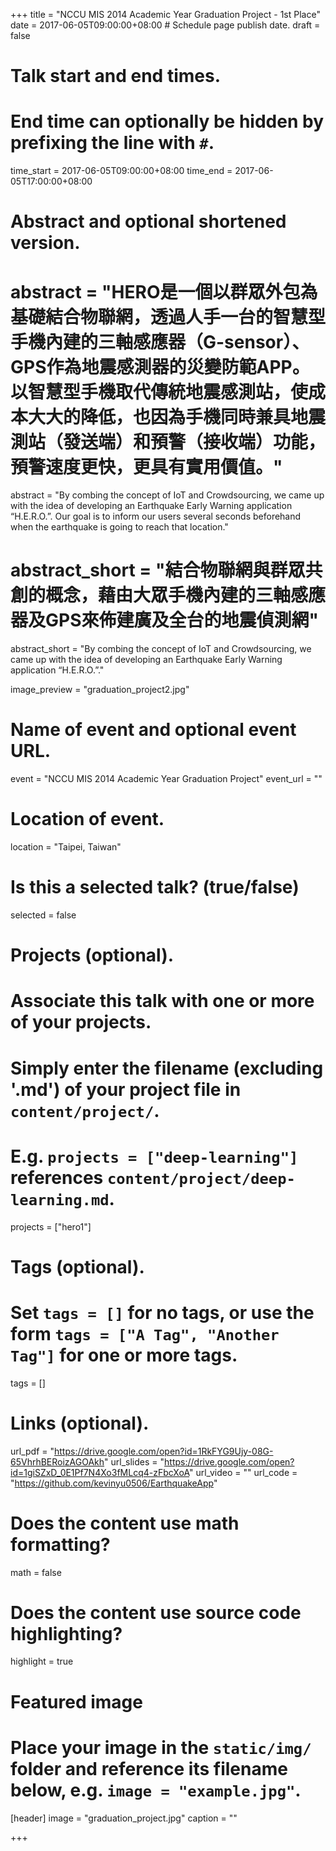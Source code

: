 +++
title = "NCCU MIS 2014 Academic Year Graduation Project - 1st Place"
date = 2017-06-05T09:00:00+08:00  # Schedule page publish date.
draft = false

# Talk start and end times.
#   End time can optionally be hidden by prefixing the line with `#`.
time_start = 2017-06-05T09:00:00+08:00
time_end = 2017-06-05T17:00:00+08:00

# Abstract and optional shortened version.
# abstract = "HERO是一個以群眾外包為基礎結合物聯網，透過人手一台的智慧型手機內建的三軸感應器（G-sensor）、GPS作為地震感測器的災變防範APP。以智慧型手機取代傳統地震感測站，使成本大大的降低，也因為手機同時兼具地震測站（發送端）和預警（接收端）功能，預警速度更快，更具有實用價值。"
abstract = "By combing the concept of IoT and Crowdsourcing, we came up with the idea of developing an Earthquake Early Warning application “H.E.R.O.”. Our goal is to inform our users several seconds beforehand when the earthquake is going to reach that location."
# abstract_short = "結合物聯網與群眾共創的概念，藉由大眾手機內建的三軸感應器及GPS來佈建廣及全台的地震偵測網"
abstract_short = "By combing the concept of IoT and Crowdsourcing, we came up with the idea of developing an Earthquake Early Warning application “H.E.R.O.”."

image_preview = "graduation_project2.jpg"

# Name of event and optional event URL.
event = "NCCU MIS 2014 Academic Year Graduation Project"
event_url = ""

# Location of event.
location = "Taipei, Taiwan"

# Is this a selected talk? (true/false)
selected = false

# Projects (optional).
#   Associate this talk with one or more of your projects.
#   Simply enter the filename (excluding '.md') of your project file in `content/project/`.
#   E.g. `projects = ["deep-learning"]` references `content/project/deep-learning.md`.
projects = ["hero1"]

# Tags (optional).
#   Set `tags = []` for no tags, or use the form `tags = ["A Tag", "Another Tag"]` for one or more tags.
tags = []

# Links (optional).
url_pdf = "https://drive.google.com/open?id=1RkFYG9Ujy-08G-65VhrhBERoizAGOAkh"
url_slides = "https://drive.google.com/open?id=1giSZxD_0E1Pf7N4Xo3fMLcq4-zFbcXoA"
url_video = ""
url_code = "https://github.com/kevinyu0506/EarthquakeApp"

# Does the content use math formatting?
math = false

# Does the content use source code highlighting?
highlight = true

# Featured image
# Place your image in the `static/img/` folder and reference its filename below, e.g. `image = "example.jpg"`.
[header]
image = "graduation_project.jpg"
caption = ""

+++
